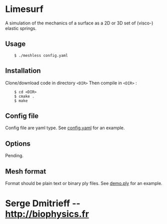 # Limesurf
A simulation of the mechanics of a surface as a 2D or 3D set of (visco-) elastic springs.

## Usage

```shell
    $ ./meshless config.yaml
```

## Installation

Clone/download code in directory `<DIR>`
Then compile in `<DIR>` :

```shell
    $ cd <DIR>
    $ cmake .
    $ make 
``` 

## Config file

Config file are yaml type. See [config.yaml](config.yaml) for an example.

## Options

Pending.

## Mesh format

Format should be plain text or binary ply files. See [demo.ply](demo.ply) for an example.

# Serge Dmitrieff -- http://biophysics.fr
